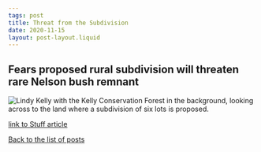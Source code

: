 ```yaml
---
tags: post
title: Threat from the Subdivision
date: 2020-11-15
layout: post-layout.liquid
---
```


## Fears proposed rural subdivision will threaten rare Nelson bush remnant

![Lindy Kelly with the Kelly Conservation Forest in the background, looking across to the land where a subdivision of six lots is proposed.](https://resources.stuff.co.nz/content/dam/images/4/y/n/x/c/r/image.related.StuffLandscapeSixteenByNine.1240x700.20w9dz.png/1598746398446.jpg?format=pjpg&optimize=medium)

[link to Stuff article](https://www.stuff.co.nz/environment/122437511/fears-proposed-rural-subdivision-will-threaten-rare-nelson-bush-remnant)

[Back to the list of posts](/postlist)

<p>&nbsp;</p>